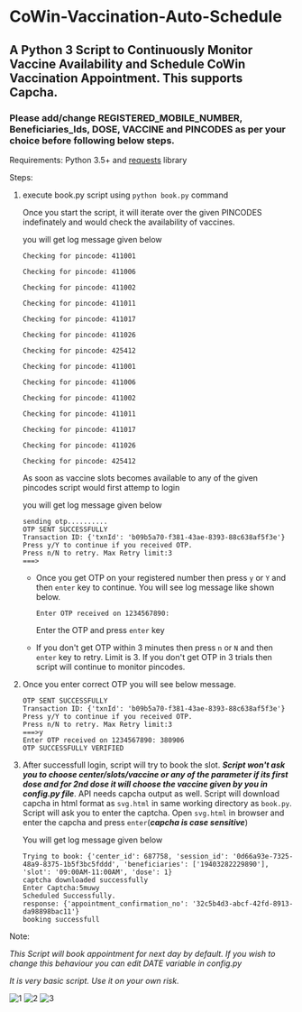 # CoWin-Vaccination-Auto-Schedule
## A Python 3 Script to Continuously Monitor Vaccine Availability and Schedule CoWin Vaccination Appointment. This supports Capcha.  

### Please add/change REGISTERED_MOBILE_NUMBER, Beneficiaries_Ids, DOSE, VACCINE and PINCODES as per your choice before following below steps.

Requirements:
Python 3.5+ and [requests](https://pypi.org/project/requests/) library

Steps:

1. execute book.py script using ```python book.py``` command

    Once you start the script, it will iterate over the given PINCODES indefinately and would check the availability of vaccines. 
    
    you will get log message given below
    
    ```
    Checking for pincode: 411001

    Checking for pincode: 411006

    Checking for pincode: 411002

    Checking for pincode: 411011

    Checking for pincode: 411017

    Checking for pincode: 411026

    Checking for pincode: 425412
    
    Checking for pincode: 411001

    Checking for pincode: 411006

    Checking for pincode: 411002

    Checking for pincode: 411011

    Checking for pincode: 411017

    Checking for pincode: 411026

    Checking for pincode: 425412
    ``` 
    
   As soon as vaccine slots becomes available to any of the given pincodes script would first attemp to login
   
   you will get log message given below
   
    ```
    sending otp..........
    OTP SENT SUCCESSFULLY
    Transaction ID: {'txnId': 'b09b5a70-f381-43ae-8393-88c638af5f3e'}
    Press y/Y to continue if you received OTP.
    Press n/N to retry. Max Retry limit:3
    ===>
    ```  

      -  Once you get OTP on your registered number then press ```y``` or ```Y``` and then ```enter``` key to continue.
          You will see log message like shown below.

          ```
          Enter OTP received on 1234567890: 
          ```

          Enter the OTP and press ```enter``` key

      -   If you don't get OTP within 3 minutes then press ```n``` or ```N``` and then ```enter``` key to retry. Limit is 3. If you don't get OTP in 3 trials then script will continue to monitor pincodes.

2.  Once you enter correct OTP you will see below message.

    ```sending otp..........
    OTP SENT SUCCESSFULLY
    Transaction ID: {'txnId': 'b09b5a70-f381-43ae-8393-88c638af5f3e'}
    Press y/Y to continue if you received OTP.
    Press n/N to retry. Max Retry limit:3
    ===>y      
    Enter OTP received on 1234567890: 380906
    OTP SUCCESSFULLY VERIFIED
    ```
3.  After successfull login, script will try to book the slot. ***Script won't ask you to choose center/slots/vaccine or any of the parameter if its first dose and for 2nd dose it will choose the vaccine given by you in config.py file***. 
    API needs capcha output as well. Script will download capcha in html format as ```svg.html``` in same working directory as ```book.py```. Script will ask you to enter the captcha. Open ```svg.html``` in browser and enter the capcha and press ```enter```(***capcha is case sensitive***)
    
    You will get log message given below
    
    ```
    Trying to book: {'center_id': 687758, 'session_id': '0d66a93e-7325-48a9-8375-1b5f3bc5fddd', 'beneficiaries': ['19403282229890'], 'slot': '09:00AM-11:00AM', 'dose': 1}
    captcha downloaded successfully
    Enter Captcha:5muwy
    Scheduled Successfully.
    response: {'appointment_confirmation_no': '32c5b4d3-abcf-42fd-8913-da98898bac11'}
    booking successfull
    ```
    
Note: 

*This Script will book appointment for next day by default. If you wish to change this behaviour you can edit DATE variable in config.py*

*It is very basic script. Use it on your own risk.*   



![1](https://user-images.githubusercontent.com/14833831/117652838-4b902e00-b1b1-11eb-90c0-4289f2ec62c4.png)
![2](https://user-images.githubusercontent.com/14833831/117652861-52b73c00-b1b1-11eb-9441-1f2f5cf509b9.png)
![3](https://user-images.githubusercontent.com/14833831/117652865-534fd280-b1b1-11eb-9b71-1c497a052f34.png)



